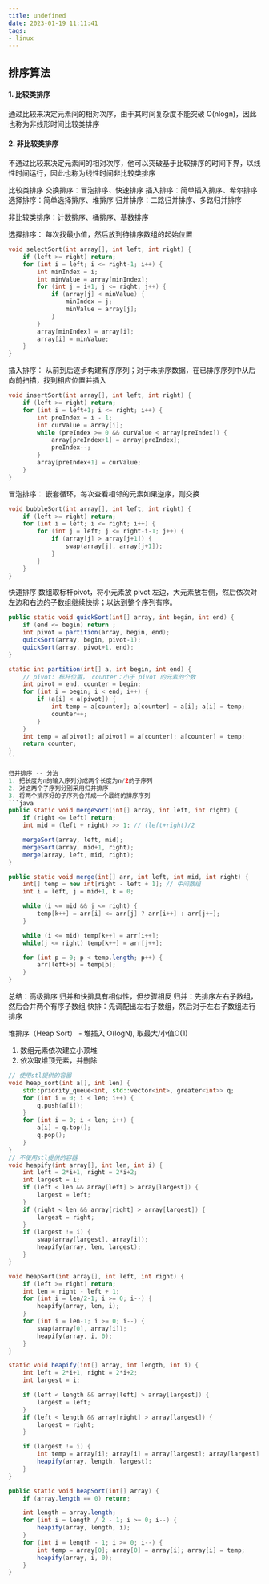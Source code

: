 ```yaml
---
title: undefined
date: 2023-01-19 11:11:41
tags:
- linux
---
```


## 排序算法

#### 1. 比较类排序
通过比较来决定元素间的相对次序，由于其时间复杂度不能突破 O(nlogn)，因此也称为非线形时间比较类排序


#### 2. 非比较类排序
不通过比较来决定元素间的相对次序，他可以突破基于比较排序的时间下界，以线性时间运行，因此也称为线性时间非比较类排序

比较类排序
交换排序：冒泡排序、快速排序
插入排序：简单插入排序、希尔排序
选择排序：简单选择排序、堆排序
归并排序：二路归并排序、多路归并排序

非比较类排序：计数排序、桶排序、基数排序

选择排序：
每次找最小值，然后放到待排序数组的起始位置
```cpp
void selectSort(int array[], int left, int right) {
    if (left >= right) return;
    for (int i = left; i <= right-1; i++) {
        int minIndex = i;
        int minValue = array[minIndex];
        for (int j = i+1; j <= right; j++) {
            if (array[j] < minValue) {
                minIndex = j;
                minValue = array[j];
            }
        }
        array[minIndex] = array[i];
        array[i] = minValue;
    }
}
```

插入排序：
从前到后逐步构建有序序列；对于未排序数据，在已排序序列中从后向前扫描，找到相应位置并插入
```cpp
void insertSort(int array[], int left, int right) {
    if (left >= right) return;
    for (int i = left+1; i <= right; i++) {
        int preIndex = i - 1;
        int curValue = array[i];
        while (preIndex >= 0 && curValue < array[preIndex]) {
            array[preIndex+1] = array[preIndex];
            preIndex--;
        }
        array[preIndex+1] = curValue;
    }
}
```

冒泡排序：
嵌套循环，每次查看相邻的元素如果逆序，则交换
```cpp
void bubbleSort(int array[], int left, int right) {
    if (left >= right) return;
    for (int i = left; i <= right; i++) {
        for (int j = left; j <= right-i-1; j++) {
            if (array[j] > array[j+1]) {
                swap(array[j], array[j+1]);
            }
        }
    }
}
```

快速排序
数组取标杆pivot，将小元素放 pivot 左边，大元素放右侧，然后依次对左边和右边的子数组继续快排；以达到整个序列有序。
```java
public static void quickSort(int[] array, int begin, int end) {
    if (end <= begin) return ;
    int pivot = partition(array, begin, end);
    quickSort(array, begin, pivot-1);
    quickSort(array, pivot+1, end);
}

static int partition(int[] a, int begin, int end) {
    // pivot: 标杆位置， counter：小于 pivot 的元素的个数
    int pivot = end, counter = begin;
    for (int i = begin; i < end; i++) {
        if (a[i] < a[pivot]) {
            int temp = a[counter]; a[counter] = a[i]; a[i] = temp;
            counter++;
        }
    }
    int temp = a[pivot]; a[pivot] = a[counter]; a[counter] = temp;
    return counter;
}
``

归并排序 -- 分治
1. 把长度为n的输入序列分成两个长度为n/2的子序列
2. 对这两个子序列分别采用归并排序
3. 将两个排序好的子序列合并成一个最终的排序序列
```java
public static void mergeSort(int[] array, int left, int right) {
    if (right <= left) return;
    int mid = (left + right) >> 1; // (left+right)/2

    mergeSort(array, left, mid);
    mergeSort(array, mid+1, right);
    merge(array, left, mid, right); 
}

public static void merge(int[] arr, int left, int mid, int right) {
    int[] temp = new int[right - left + 1]; // 中间数组
    int i = left, j = mid+1, k = 0;

    while (i <= mid && j <= right) {
        temp[k++] = arr[i] <= arr[j] ? arr[i++] : arr[j++];
    }

    while (i <= mid) temp[k++] = arr[i++];
    while(j <= right) temp[k++] = arr[j++];

    for (int p = 0; p < temp.length; p++) {
        arr[left+p] = temp[p];
    }
}
```

总结：高级排序
归并和快排具有相似性，但步骤相反
归并：先排序左右子数组，然后合并两个有序子数组
快排：先调配出左右子数组，然后对于左右子数组进行排序

堆排序（Heap Sort） - 堆插入 O(logN), 取最大/小值O(1)
1. 数组元素依次建立小顶堆
2. 依次取堆顶元素，并删除

```c++
// 使用stl提供的容器
void heap_sort(int a[], int len) {
    std::priority_queue<int, std::vector<int>, greater<int>> q;
    for (int i = 0; i < len; i++) {
        q.push(a[i]);
    }
    for (int i = 0; i < len; i++) {
        a[i] = q.top();
        q.pop();
    }
}
// 不使用stl提供的容器
void heapify(int array[], int len, int i) {
    int left = 2*i+1, right = 2*i+2;
    int largest = i;
    if (left < len && array[left] > array[largest]) {
        largest = left;
    }
    if (right < len && array[right] > array[largest]) {
        largest = right;
    }
    if (largest != i) {
        swap(array[largest], array[i]);
        heapify(array, len, largest);
    }
}

void heapSort(int array[], int left, int right) {
    if (left >= right) return;
    int len = right - left + 1;
    for (int i = len/2-1; i >= 0; i--) {
        heapify(array, len, i);
    }
    for (int i = len-1; i >= 0; i--) {
        swap(array[0], array[i]);
        heapify(array, i, 0);
    }
}
```

```java
static void heapify(int[] array, int length, int i) {
    int left = 2*i+1, right = 2*i+2;
    int largest = i;

    if (left < length && array[left] > array[largest]) {
        largest = left;
    }
    if (left < length && array[right] > array[largest]) {
        largest = right;
    }

    if (largest != i) {
        int temp = array[i]; array[i] = array[largest]; array[largest] = temp;
        heapify(array, length, largest);
    }
}

public static void heapSort(int[] array) {
    if (array.length == 0) return;

    int length = array.length;
    for (int i = length / 2 - 1; i >= 0; i--) {
        heapify(array, length, i);
    }
    for (int i = length - 1; i >= 0; i--) {
        int temp = array[0]; array[0] = array[i]; array[i] = temp;
        heapify(array, i, 0);
    }
}
```